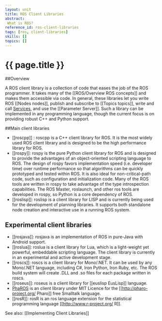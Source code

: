 ```yaml
---
layout: unit
title: ROS Client Libraries
abstract:
 What is ROS?
reference_id: ros-client-libraries
tags: [ros, client-libraries]
skills: []
topics: []
---
```


# {{ page.title }}

##Overview

A ROS client library is a collection of code that eases the job of the ROS programmer. It takes many of the [[ROS/Overview ROS concepts]] and makes them accessible via code.  In general, these libraries let you write ROS [[Nodes nodes]], publish and subscribe to [[Topics topics]], write and call [Services](wiki.ros.org/services), and use the [[Parameter Server]]. Such a library can be implemented in any programming language, though the current focus is on providing robust C++ and Python support.

##Main client libraries

 * [[roscpp]] : roscpp is a C++ client library for ROS. It is the most widely used ROS client library and is designed to be the high performance library for ROS.
 * [[rospy]]: rospy is the pure Python client library for ROS and is designed to provide the advantages of an object-oriented scripting language to ROS. The design of rospy favors implementation speed (i.e. developer time) over runtime performance so that algorithms can be quickly prototyped and tested within ROS. It is also ideal for non-critical-path code, such as configuration and initialization code. Many of the ROS tools are written in rospy to take advantage of the type introspection capabilities. The ROS Master, roslaunch, and other ros tools are developed in rospy, so Python is a core dependency of ROS.
 * [[roslisp]]: roslisp is a client library for LISP and is currently being used for the development of planning libraries. It supports both standalone node creation and interactive use in a running ROS system.

## Experimental client libraries 

 * [[rosjava]]: rosjava is an implementation of ROS in pure-Java with Android support.
 * [[roslua]]: roslua is a client library for Lua, which is a light-weight yet powerful, embeddable scripting language. The client library is currently in an experimental and active development stage.
 * [[roscs]]: roscs is a client library for Mono/.NET. It can be used by any Mono/.NET language, including C#, Iron Python, Iron Ruby, etc. The ROS build system will create .DLL and .so files for each package written in roscs.
 * [[roseus]]: roseus is a client library for [[euslisp EusLisp]] language.
 * [PhaROS](http://car.mines-douai.fr/category/pharos/) is an client library under MIT Licence for the [[http://pharo-project.org/ Pharo]] free Smalltalk language.
 * [[rosR]]: rosR is an ros language extension for the statistical programming language [[http://www.r-project.org/ R]].

See also: [[Implementing Client Libraries]]



